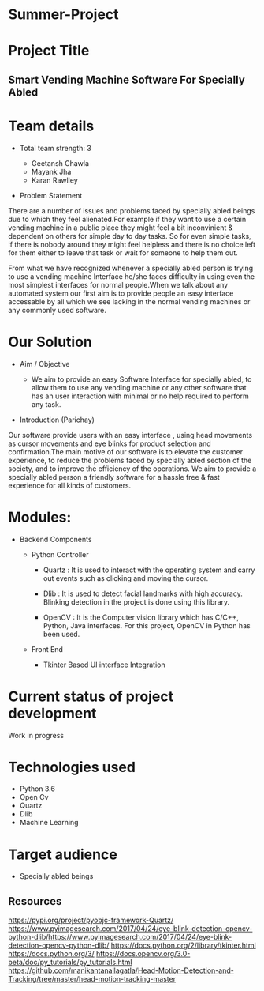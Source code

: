 # Summer-Project
# Project Title

## Smart Vending Machine Software For Specially Abled
 
# Team details 
  - Total team strength: 3
     - Geetansh Chawla
     - Mayank Jha 
     - Karan Rawlley


 - Problem Statement

There are a number of issues and problems faced by specially abled beings due to which they feel alienated.For example if they want to use a certain vending machine in a public place they might feel a bit inconvinient & dependent on others for simple day to day tasks. So for even simple tasks, if there is nobody around they might feel helpless and there is no choice left for them either to leave that task or wait for someone to help them out.

From what we have recognized whenever a specially abled person is trying to use a vending machine Interface he/she faces difficulty in using even the most simplest interfaces for normal people.When we talk about any automated system our first aim is to provide people an easy interface accessable by all which we see lacking in the normal vending machines or any commonly used software.
 

# Our Solution

 - Aim / Objective
      - We aim to provide an easy Software Interface for specially abled, to allow them to use any vending machine or any other software that has an user interaction with minimal or no help required to perform any task.
      
    
 - Introduction (Parichay)

Our software provide users with an easy interface , using head movements as cursor movements and eye blinks for product selection and confirmation.The main motive of our software is to elevate the customer experience, to reduce the problems faced by specially abled section of the society, and to improve the efficiency of the operations. We aim to provide a specially abled person a friendly software for a hassle free & fast experience for all kinds of customers.
   
# Modules: 
   - Backend Components
     - Python Controller 
          - Quartz : It is used to interact with the operating system and carry out events such as clicking and    moving the cursor.

          - Dlib : It is used to detect facial landmarks with high accuracy. Blinking detection in the project is done using this library.

          - OpenCV : It is the Computer vision library which has C/C++, Python, Java interfaces. For this project, OpenCV in Python has been used.
             
     - Front End 
        - Tkinter Based UI interface Integration
# Current status of project development 
Work in progress

# Technologies used
  - Python 3.6
  - Open Cv
  - Quartz
  - Dlib
  - Machine Learning
# Target audience
  - Specially abled beings
## Resources
https://pypi.org/project/pyobjc-framework-Quartz/
https://www.pyimagesearch.com/2017/04/24/eye-blink-detection-opencv-python-dlib/https://www.pyimagesearch.com/2017/04/24/eye-blink-detection-opencv-python-dlib/
https://docs.python.org/2/library/tkinter.html
https://docs.python.org/3/
https://docs.opencv.org/3.0-beta/doc/py_tutorials/py_tutorials.html
https://github.com/manikantanallagatla/Head-Motion-Detection-and-Tracking/tree/master/head-motion-tracking-master
